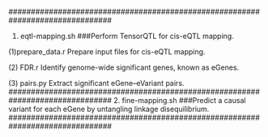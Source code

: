 ###############################################################################
1. eqtl-mapping.sh
###Perform TensorQTL for cis-eQTL mapping.

(1)prepare_data.r
Prepare input files for cis-eQTL mapping.
  
(2) FDR.r
Identify genome-wide significant genes, known as eGenes.
  
(3) pairs.py
Extract significant eGene–eVariant pairs.
###############################################################################
2. fine-mapping.sh
###Predict a causal variant for each eGene by untangling linkage disequilibrium.
###############################################################################

